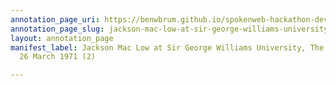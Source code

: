 ```yaml
---
annotation_page_uri: https://benwbrum.github.io/spokenweb-hackathon-development/annotations/jackson-mac-low-at-sir-george-williams-university-the-poetry-series-26-march-1971-2--canvas-1-unknown.json
annotation_page_slug: jackson-mac-low-at-sir-george-williams-university-the-poetry-series-26-march-1971-2--canvas-1-unknown
layout: annotation_page
manifest_label: Jackson Mac Low at Sir George Williams University, The Poetry Series,
  26 March 1971 (2)

---
```

